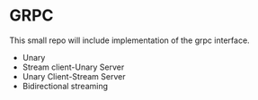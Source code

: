 # GRPC 

This small repo will include implementation of the grpc interface.

* Unary
* Stream client-Unary Server
* Unary Client-Stream Server
* Bidirectional streaming